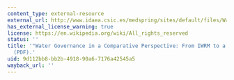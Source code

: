 ```yaml
---
content_type: external-resource
external_url: http://www.idaea.csic.es/medspring/sites/default/files/Water-Governance-in-Comparative-Perspective-From-IWRM-to-a-Nexus-Approach.pdf
has_external_license_warning: true
license: https://en.wikipedia.org/wiki/All_rights_reserved
status: ''
title: '"Water Governance in a Comparative Perspective: From IWRM to a ''Nexus'' Approach?"
  (PDF).'
uid: 9d112bb8-bb2b-4918-90a6-7176a42545a5
wayback_url: ''
---
```

